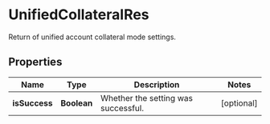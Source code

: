 
# UnifiedCollateralRes

Return of unified account collateral mode settings.

## Properties

Name | Type | Description | Notes
------------ | ------------- | ------------- | -------------
**isSuccess** | **Boolean** | Whether the setting was successful. |  [optional]

